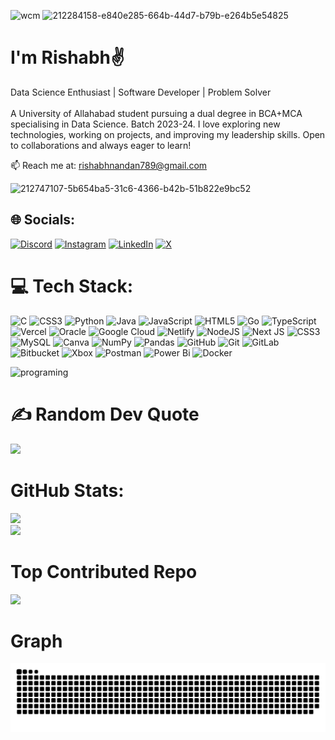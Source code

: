 ![wcm](https://github.com/user-attachments/assets/38e905d8-05ea-458b-bf8b-1d0ae550d1df)
![212284158-e840e285-664b-44d7-b79b-e264b5e54825](https://github.com/user-attachments/assets/9c6b0759-5b74-4b4f-a80e-29feb111f1e6)

   # I'm Rishabh✌️
 Data Science Enthusiast | Software Developer | Problem Solver<br><br>A University of Allahabad student pursuing a dual degree in BCA+MCA specialising in Data Science. Batch 2023-24. I love exploring new technologies, working on projects, and improving my leadership skills. Open to collaborations and always eager to learn!

📫 Reach me at: rishabhnandan789@gmail.com





![212747107-5b654ba5-31c6-4366-b42b-51b822e9bc52](https://github.com/user-attachments/assets/95d49a3b-3615-400e-a299-329a7e30bd2d)


## 🌐 Socials:
[![Discord](https://img.shields.io/badge/Discord-%237289DA.svg?logo=discord&logoColor=white)](https://discord.gg/https://discord.com/invite/bQpgD3cD) [![Instagram](https://img.shields.io/badge/Instagram-%23E4405F.svg?logo=Instagram&logoColor=white)](https://instagram.com/https://www.instagram.com/__.rishabh_nandan_?igsh=MnMwcWRjeGxoYXI3) [![LinkedIn](https://img.shields.io/badge/LinkedIn-%230077B5.svg?logo=linkedin&logoColor=white)](https://linkedin.com/in/https://www.linkedin.com/in/rishabh-n-0bb10b27a/) [![X](https://img.shields.io/badge/X-black.svg?logo=X&logoColor=white)](https://x.com/https://x.com/rishabh_nandan_) 

# 💻 Tech Stack:
![C](https://img.shields.io/badge/c-%2300599C.svg?style=plastic&logo=c&logoColor=white) 
![CSS3](https://img.shields.io/badge/css3-%231572B6.svg?style=plastic&logo=css3&logoColor=white) 
![Python](https://img.shields.io/badge/python-3670A0?style=plastic&logo=python&logoColor=ffdd54) 
![Java](https://img.shields.io/badge/java-%23ED8B00.svg?style=plastic&logo=openjdk&logoColor=white) 
![JavaScript](https://img.shields.io/badge/javascript-%23323330.svg?style=plastic&logo=javascript&logoColor=%23F7DF1E) 
![HTML5](https://img.shields.io/badge/html5-%23E34F26.svg?style=plastic&logo=html5&logoColor=white)
 ![Go](https://img.shields.io/badge/go-%2300ADD8.svg?style=plastic&logo=go&logoColor=white) 
 ![TypeScript](https://img.shields.io/badge/typescript-%23007ACC.svg?style=plastic&logo=typescript&logoColor=white)
 ![Vercel](https://img.shields.io/badge/vercel-%23000000.svg?style=plastic&logo=vercel&logoColor=white)
 ![Oracle](https://img.shields.io/badge/Oracle-F80000?style=plastic&logo=oracle&logoColor=white)
 ![Google Cloud](https://img.shields.io/badge/GoogleCloud-%234285F4.svg?style=plastic&logo=google-cloud&logoColor=white) 
 ![Netlify](https://img.shields.io/badge/netlify-%23000000.svg?style=plastic&logo=netlify&logoColor=#00C7B7)
 ![NodeJS](https://img.shields.io/badge/node.js-6DA55F?style=plastic&logo=node.js&logoColor=white) 
 ![Next JS](https://img.shields.io/badge/Next-black?style=plastic&logo=next.js&logoColor=white) 
 ![CSS3](https://img.shields.io/badge/css3-%231572B6.svg?style=plastic&logo=css3&logoColor=white) 
 ![MySQL](https://img.shields.io/badge/mysql-4479A1.svg?style=plastic&logo=mysql&logoColor=white)
 ![Canva](https://img.shields.io/badge/Canva-%2300C4CC.svg?style=plastic&logo=Canva&logoColor=white) 
 ![NumPy](https://img.shields.io/badge/numpy-%23013243.svg?style=plastic&logo=numpy&logoColor=white) 
 ![Pandas](https://img.shields.io/badge/pandas-%23150458.svg?style=plastic&logo=pandas&logoColor=white) 
 ![GitHub](https://img.shields.io/badge/github-%23121011.svg?style=plastic&logo=github&logoColor=white) 
 ![Git](https://img.shields.io/badge/git-%23F05033.svg?style=plastic&logo=git&logoColor=white) 
 ![GitLab](https://img.shields.io/badge/gitlab-%23181717.svg?style=plastic&logo=gitlab&logoColor=white) 
 ![Bitbucket](https://img.shields.io/badge/bitbucket-%230047B3.svg?style=plastic&logo=bitbucket&logoColor=white)
 ![Xbox](https://img.shields.io/badge/xbox-%23107C10.svg?style=plastic&logo=xbox&logoColor=white)
 ![Postman](https://img.shields.io/badge/Postman-FF6C37?style=plastic&logo=postman&logoColor=white) 
 ![Power Bi](https://img.shields.io/badge/power_bi-F2C811?style=plastic&logo=powerbi&logoColor=black) 
 ![Docker](https://img.shields.io/badge/docker-%230db7ed.svg?style=plastic&logo=docker&logoColor=white)

![programing](https://github.com/user-attachments/assets/5e2baecb-a4f8-4476-86e8-58c22c075aaf)


# ✍️ Random Dev Quote
![](https://quotes-github-readme.vercel.app/api?type=horizontal&theme=tokyonight)
# GitHub Stats:
![](https://github-readme-streak-stats.herokuapp.com/?user=RishabhNandan&theme=dark&hide_border=false)<br/>
![](https://github-readme-stats.vercel.app/api/top-langs/?username=RishabhNandan&theme=dark&hide_border=false&include_all_commits=true&count_private=true&layout=compact)

# Top Contributed Repo

![](https://github-contributor-stats.vercel.app/api?username=RishabhNandan&limit=5&theme=dark&combine_all_yearly_contributions=true)

# Graph 
<picture>
  <source
    media="(prefers-color-scheme: dark)"
    srcset="https://raw.githubusercontent.com/platane/snk/output/github-contribution-grid-snake-dark.svg"
  />
  <source
    media="(prefers-color-scheme: light)"
    srcset="https://raw.githubusercontent.com/platane/snk/output/github-contribution-grid-snake.svg"
  />
  <img
    alt="github contribution grid snake animation"
    src="https://raw.githubusercontent.com/platane/snk/output/github-contribution-grid-snake.svg"
  />
</picture>





